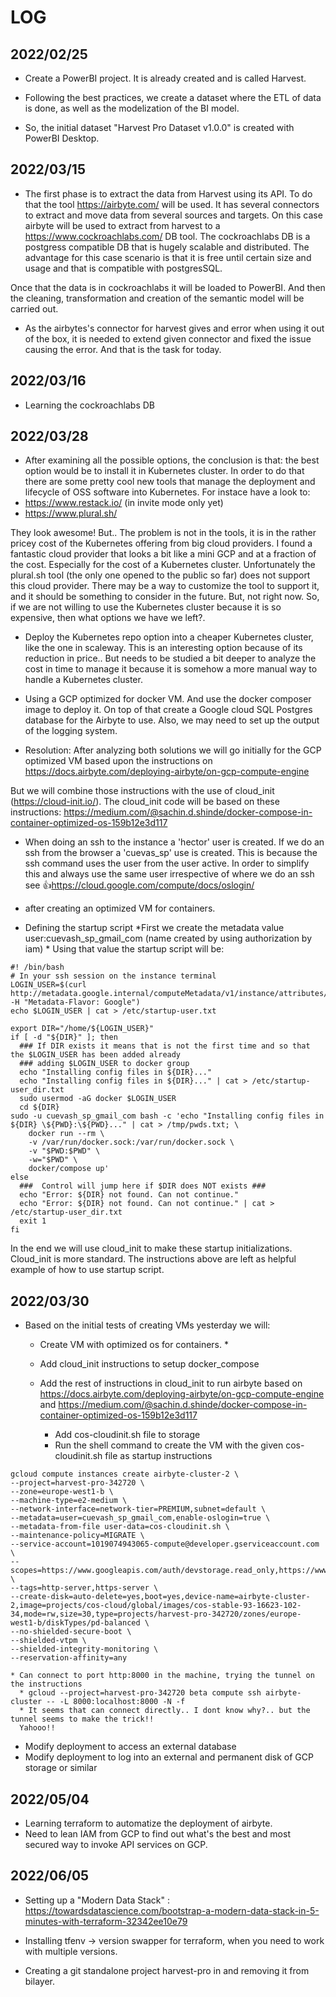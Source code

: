 # LOG

## 2022/02/25

* Create a PowerBI project. It is already created and is called Harvest.

* Following the best practices, we create a dataset where the ETL of data is done, as well as the modelization of the BI model.
  
* So, the initial dataset "Harvest Pro Dataset v1.0.0" is created with PowerBI Desktop.

## 2022/03/15

* The first phase is to extract the data from Harvest using its API. To do that the tool <https://airbyte.com/>
will be used. It has several connectors to extract and move data from several sources and targets.
On this case airbyte will be used to extract from harvest to a <https://www.cockroachlabs.com/> DB tool.
The cockroachlabs DB is a postgress compatible DB that is hugely scalable and distributed. The advantage for this case scenario is that it is free until certain size and usage and that is compatible with postgresSQL.

Once that the data is in cockroachlabs it will be loaded to PowerBI. And then the cleaning, transformation and creation of the semantic model will be carried out.

* As the airbytes's connector for harvest gives and error when using it out of the box, it is needed to extend given connector and fixed the issue causing the error. And that is the task for today.

## 2022/03/16

* Learning the cockroachlabs DB

## 2022/03/28

* After examining all the possible options, the conclusion is that: the best option would be to install it in Kubernetes cluster. In order to do that there are some pretty cool new tools that manage the deployment and lifecycle of OSS software into Kubernetes.
For instace have a look to:
* <https://www.restack.io/> (in invite mode only yet)
* <https://www.plural.sh/>

They look awesome! But.. The problem is not in the tools, it is in the rather pricey cost of the Kubernetes offering from big cloud providers. I found a fantastic cloud provider that looks a bit like a mini GCP and at a fraction of the cost. Especially for the cost of a Kubernetes cluster.
Unfortunately the plural.sh tool (the only one opened to the public so far) does not support this cloud provider.
There may be a way to customize the tool to support it, and it should be something to consider in the future. But, not right now.
So, if we are not willing to use the Kubernetes cluster because it is so expensive, then what options we have we left?.

* Deploy the Kubernetes repo option into a cheaper Kubernetes cluster, like the one in scaleway.
This is an interesting option because of its reduction in price.. But needs to be studied a bit deeper to analyze the cost in time to manage it because it is somehow a more manual way to handle a
Kubernetes cluster.
* Using a GCP optimized for docker VM. And use the docker composer image to deploy it. On top of that create a Google cloud SQL Postgres database for the Airbyte to use.
Also, we may need to set up the output of the logging system.

* Resolution:
After analyzing both solutions we will go initially for the GCP optimized VM based upon the instructions on <https://docs.airbyte.com/deploying-airbyte/on-gcp-compute-engine>

But we will combine those instructions with the use of cloud_init (<https://cloud-init.io/>). The cloud_init code will be based on these instructions: <https://medium.com/@sachin.d.shinde/docker-compose-in-container-optimized-os-159b12e3d117>

* When doing an ssh to the instance a 'hector' user is created. If we do an ssh from the browser a 'cuevas_sp' use is created. This is because the ssh command uses the user from the user active.
In order to simplify this and always use the same user irrespective of where we do an ssh see
 👍<https://cloud.google.com/compute/docs/oslogin/>

* after creating an optimized VM for containers.

* Defining the startup script
      *First we create the metadata value user:cuevash_sp_gmail_com (name created by using authorization by iam)
      * Using that value the startup script will be:

````shell
#! /bin/bash
# In your ssh session on the instance terminal
LOGIN_USER=$(curl http://metadata.google.internal/computeMetadata/v1/instance/attributes/user -H "Metadata-Flavor: Google")
echo $LOGIN_USER | cat > /etc/startup-user.txt

export DIR="/home/${LOGIN_USER}"
if [ -d "${DIR}" ]; then
  ### If DIR exists it means that is not the first time and so that the $LOGIN_USER has been added already
  ### adding $LOGIN_USER to docker group
  echo "Installing config files in ${DIR}..."
  echo "Installing config files in ${DIR}..." | cat > /etc/startup-user_dir.txt
  sudo usermod -aG docker $LOGIN_USER
  cd ${DIR} 
sudo -u cuevash_sp_gmail_com bash -c 'echo "Installing config files in ${DIR} \${PWD}:\${PWD}..." | cat > /tmp/pwds.txt; \
    docker run --rm \
    -v /var/run/docker.sock:/var/run/docker.sock \
    -v "$PWD:$PWD" \
    -w="$PWD" \
    docker/compose up'
else
  ###  Control will jump here if $DIR does NOT exists ###
  echo "Error: ${DIR} not found. Can not continue."
  echo "Error: ${DIR} not found. Can not continue." | cat > /etc/startup-user_dir.txt
  exit 1
fi
````

In the end we will use cloud_init to make these startup initializations. Cloud_init is more standard. The instructions above are left as helpful example of how to use startup script.

## 2022/03/30

* Based on the initial tests of creating VMs yesterday we will:
  * Create VM with optimized os for containers.
    *
  * Add cloud_init instructions to setup docker_compose
  * Add the rest of instructions in cloud_init to run airbyte based on <https://docs.airbyte.com/deploying-airbyte/on-gcp-compute-engine> and <https://medium.com/@sachin.d.shinde/docker-compose-in-container-optimized-os-159b12e3d117>

    * Add cos-cloudinit.sh file to storage
    * Run the shell command to create the VM with the given cos-cloudinit.sh file as startup instructions

````shell
gcloud compute instances create airbyte-cluster-2 \
--project=harvest-pro-342720 \
--zone=europe-west1-b \
--machine-type=e2-medium \
--network-interface=network-tier=PREMIUM,subnet=default \
--metadata=user=cuevash_sp_gmail_com,enable-oslogin=true \
--metadata-from-file user-data=cos-cloudinit.sh \
--maintenance-policy=MIGRATE \
--service-account=1019074943065-compute@developer.gserviceaccount.com \
--scopes=https://www.googleapis.com/auth/devstorage.read_only,https://www.googleapis.com/auth/logging.write,https://www.googleapis.com/auth/monitoring.write,https://www.googleapis.com/auth/servicecontrol,https://www.googleapis.com/auth/service.management.readonly,https://www.googleapis.com/auth/trace.append \
--tags=http-server,https-server \
--create-disk=auto-delete=yes,boot=yes,device-name=airbyte-cluster-2,image=projects/cos-cloud/global/images/cos-stable-93-16623-102-34,mode=rw,size=30,type=projects/harvest-pro-342720/zones/europe-west1-b/diskTypes/pd-balanced \
--no-shielded-secure-boot \
--shielded-vtpm \
--shielded-integrity-monitoring \
--reservation-affinity=any
````

    * Can connect to port http:8000 in the machine, trying the tunnel on the instructions
      * gcloud --project=harvest-pro-342720 beta compute ssh airbyte-cluster -- -L 8000:localhost:8000 -N -f
      * It seems that can connect directly.. I dont know why?.. but the tunnel seems to make the trick!! 
      Yahooo!!

* Modify deployment to access an external database
* Modify deployment to log into an external and permanent disk of GCP storage or similar

## 2022/05/04

* Learning terraform to automatize the deployment of airbyte.
* Need to lean IAM from GCP to find out what's the best and most secured way to invoke API services on GCP.


## 2022/06/05

* Setting up a "Modern Data Stack" : https://towardsdatascience.com/bootstrap-a-modern-data-stack-in-5-minutes-with-terraform-32342ee10e79

* Installing tfenv -> version swapper for terraform, when you need to work with multiple versions.

* Creating a git standalone project harvest-pro in and removing it from bilayer.
